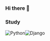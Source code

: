 ### Hi there 👋

<!--
**woowsnu/woowsnu** is a ✨ _special_ ✨ repository because its `README.md` (this file) appears on your GitHub profile.

Here are some ideas to get you started:

- 🔭 I’m currently working on ...
- 🌱 I’m currently learning ...
- 👯 I’m looking to collaborate on ...
- 🤔 I’m looking for help with ...
- 💬 Ask me about ...
- 📫 How to reach me: ...
- 😄 Pronouns: ...
- ⚡ Fun fact: ...
-->

### Study

<img alt="Python" src ="https://img.shields.io/badge/Python-3776AB.svg?&style=for-the-badge&logo=Python&logoColor=white"/><img alt="Django" src ="https://img.shields.io/badge/Django-092E20.svg?&style=for-the-badge&logo=Django&logoColor=white"/>
